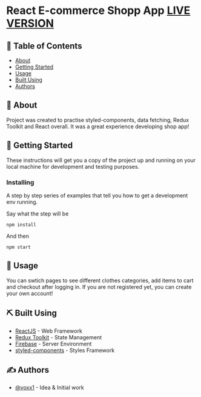 # React E-commerce Shopp App [LIVE VERSION](https://lighthearted-dragon-d35c6e.netlify.app/)

## 📝 Table of Contents
- [About](#about)
- [Getting Started](#getting_started)
- [Usage](#usage)
- [Built Using](#built_using)
- [Authors](#authors)

## 🧐 About <a name = "about"></a>
Project was created to practise styled-components, data fetching, Redux Toolkit and React overall. It was a great experience developing shop app!

## 🏁 Getting Started <a name = "getting_started"></a>
These instructions will get you a copy of the project up and running on your local machine for development and testing purposes.

### Installing
A step by step series of examples that tell you how to get a development env running.

Say what the step will be

```
npm install
```

And then

```
npm start
```

## 🎈 Usage <a name="usage"></a>
You can swtich pages to see different clothes categories, add items to cart and checkout after logging in. If you are not registered yet, you can create your own account!


## ⛏️ Built Using <a name = "built_using"></a>
- [ReactJS](https://reactjs.org/) - Web Framework
- [Redux Toolkit](https://expressjs.com/) - State Management
- [Firebase](https://vuejs.org/) - Server Environment
- [styled-components](https://nodejs.org/en/) - Styles Framework

## ✍️ Authors <a name = "authors"></a>
- [@voxx1](https://github.com/voxx1) - Idea & Initial work

